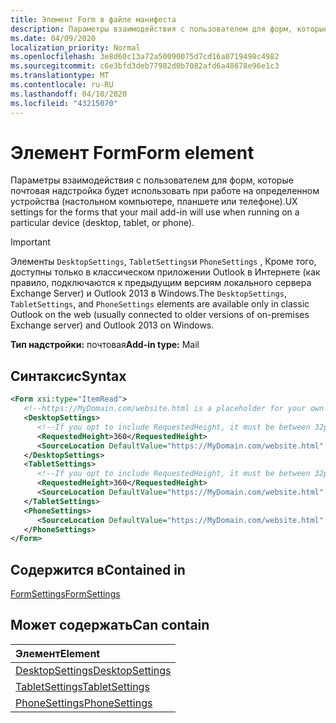```yaml
---
title: Элемент Form в файле манифеста
description: Параметры взаимодействия с пользователем для форм, которые почтовая надстройка будет использовать при работе на определенном устройства (настольном компьютере, планшете или телефоне).
ms.date: 04/09/2020
localization_priority: Normal
ms.openlocfilehash: 3e8d60c13a72a50090075d7cd16a0719498c4982
ms.sourcegitcommit: c6e3bfd3deb77982d0b7082afd6a48678e96e1c3
ms.translationtype: MT
ms.contentlocale: ru-RU
ms.lasthandoff: 04/10/2020
ms.locfileid: "43215070"
---
```

# <a name="form-element"></a><span data-ttu-id="15f75-103">Элемент Form</span><span class="sxs-lookup"><span data-stu-id="15f75-103">Form element</span></span>

<span data-ttu-id="15f75-104">Параметры взаимодействия с пользователем для форм, которые почтовая надстройка будет использовать при работе на определенном устройства (настольном компьютере, планшете или телефоне).</span><span class="sxs-lookup"><span data-stu-id="15f75-104">UX settings for the forms that your mail add-in will use when running on a particular device (desktop, tablet, or phone).</span></span>

> [!IMPORTANT]
> <span data-ttu-id="15f75-105">Элементы `DesktopSettings`, `TabletSettings`и `PhoneSettings` , Кроме того, доступны только в классическом приложении Outlook в Интернете (как правило, подключаются к предыдущим версиям локального сервера Exchange Server) и Outlook 2013 в Windows.</span><span class="sxs-lookup"><span data-stu-id="15f75-105">The `DesktopSettings`, `TabletSettings`, and `PhoneSettings` elements are available only in classic Outlook on the web (usually connected to older versions of on-premises Exchange server) and Outlook 2013 on Windows.</span></span>

<span data-ttu-id="15f75-106">**Тип надстройки:** почтовая</span><span class="sxs-lookup"><span data-stu-id="15f75-106">**Add-in type:** Mail</span></span>

## <a name="syntax"></a><span data-ttu-id="15f75-107">Синтаксис</span><span class="sxs-lookup"><span data-stu-id="15f75-107">Syntax</span></span>

```XML
<Form xsi:type="ItemRead">
   <!--https://MyDomain.com/website.html is a placeholder for your own add-in website.-->
   <DesktopSettings>
      <!--If you opt to include RequestedHeight, it must be between 32px to 450px, inclusive.-->
      <RequestedHeight>360</RequestedHeight>
      <SourceLocation DefaultValue="https://MyDomain.com/website.html" />
   </DesktopSettings>
   <TabletSettings>
      <!--If you opt to include RequestedHeight, it must be between 32px to 450px, inclusive.-->
      <RequestedHeight>360</RequestedHeight>
      <SourceLocation DefaultValue="https://MyDomain.com/website.html" />
   </TabletSettings>
   <PhoneSettings>
      <SourceLocation DefaultValue="https://MyDomain.com/website.html" />
   </PhoneSettings>
</Form>
```

## <a name="contained-in"></a><span data-ttu-id="15f75-108">Содержится в</span><span class="sxs-lookup"><span data-stu-id="15f75-108">Contained in</span></span>

[<span data-ttu-id="15f75-109">FormSettings</span><span class="sxs-lookup"><span data-stu-id="15f75-109">FormSettings</span></span>](formsettings.md)


## <a name="can-contain"></a><span data-ttu-id="15f75-110">Может содержать</span><span class="sxs-lookup"><span data-stu-id="15f75-110">Can contain</span></span>

|<span data-ttu-id="15f75-111">**Элемент**</span><span class="sxs-lookup"><span data-stu-id="15f75-111">**Element**</span></span>|
|:-----|
|[<span data-ttu-id="15f75-112">DesktopSettings</span><span class="sxs-lookup"><span data-stu-id="15f75-112">DesktopSettings</span></span>](desktopsettings.md)|
|[<span data-ttu-id="15f75-113">TabletSettings</span><span class="sxs-lookup"><span data-stu-id="15f75-113">TabletSettings</span></span>](tabletsettings.md)|
|[<span data-ttu-id="15f75-114">PhoneSettings</span><span class="sxs-lookup"><span data-stu-id="15f75-114">PhoneSettings</span></span>](phonesettings.md)|
